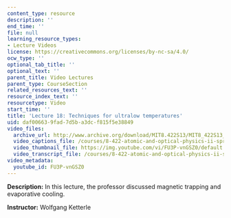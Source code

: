 ```yaml
---
content_type: resource
description: ''
end_time: ''
file: null
learning_resource_types:
- Lecture Videos
license: https://creativecommons.org/licenses/by-nc-sa/4.0/
ocw_type: ''
optional_tab_title: ''
optional_text: ''
parent_title: Video Lectures
parent_type: CourseSection
related_resources_text: ''
resource_index_text: ''
resourcetype: Video
start_time: ''
title: 'Lecture 18: Techniques for ultralow temperatures'
uid: daf00663-9fad-7d5b-a3dc-f815f5e38849
video_files:
  archive_url: http://www.archive.org/download/MIT8.422S13/MIT8_422S13_lec18_300k.mp4
  video_captions_file: /courses/8-422-atomic-and-optical-physics-ii-spring-2013/7b7048c8643550aa8a39c343d69596f9_FU3P-vnGSZ0.vtt
  video_thumbnail_file: https://img.youtube.com/vi/FU3P-vnGSZ0/default.jpg
  video_transcript_file: /courses/8-422-atomic-and-optical-physics-ii-spring-2013/8ba92822f8e256e3d1f533d864dcfb31_FU3P-vnGSZ0.pdf
video_metadata:
  youtube_id: FU3P-vnGSZ0
---
```


**Description:** In this lecture, the professor discussed magnetic trapping and evaporative cooling.

**Instructor:** Wolfgang Ketterle

